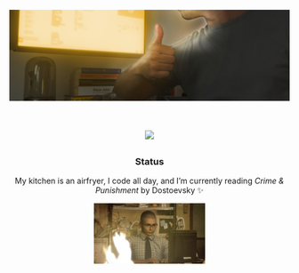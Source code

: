 <p align="center">
  <img src="https://github.com/MarlonSteiner/MarlonSteiner/blob/main/github_banner.png" alt="Banner of a developer sitting in front of a desk">
</p>

<h1 align="center">
  <img src="https://readme-typing-svg.herokuapp.com/?font=Inter&size=48&center=true&vCenter=true&width=500&height=70&color=F0C052&duration=4000&lines=Workaholic;+Living+the+Dream+📯;" />
</h1>

<h3 align="center">Status</h3>

<p align="center">
  My kitchen is an airfryer, I code all day, and I’m currently reading <em>Crime & Punishment</em> by Dostoevsky ✨
</p>

<p align="center">
  <img src="https://github.com/MarlonSteiner/MarlonSteiner/blob/main/giff.gif" width="200" alt="fun gif">
</p>

